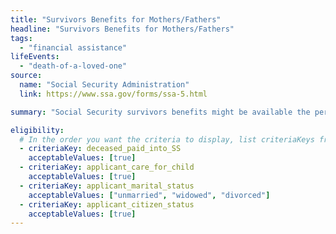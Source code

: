 ```yaml
---
title: "Survivors Benefits for Mothers/Fathers"
headline: "Survivors Benefits for Mothers/Fathers"
tags:
  - "financial assistance"
lifeEvents:
  - "death-of-a-loved-one"
source:
  name: "Social Security Administration"
  link: https://www.ssa.gov/forms/ssa-5.html

summary: "Social Security survivors benefits might be available the person providing care for the deceased worker's child."

eligibility:
  # In the order you want the criteria to display, list criteriaKeys from the csv here, each followed by a comma-separated list of which values indicate eligibility for that criteria. Wrap individual values in quotes if they have inner commas.
  - criteriaKey: deceased_paid_into_SS
    acceptableValues: [true]
  - criteriaKey: applicant_care_for_child
    acceptableValues: [true]
  - criteriaKey: applicant_marital_status
    acceptableValues: ["unmarried", "widowed", "divorced"]
  - criteriaKey: applicant_citizen_status
    acceptableValues: [true]
---
```


